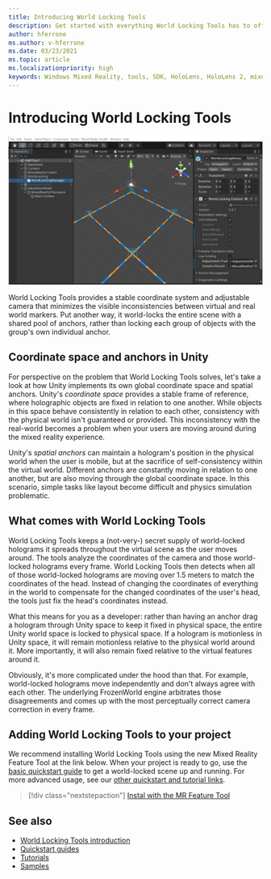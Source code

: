```yaml
---
title: Introducing World Locking Tools
description: Get started with everything World Locking Tools has to offer new mixed reality developers.
author: hferrone
ms.author: v-hferrone
ms.date: 03/23/2021
ms.topic: article
ms.localizationpriority: high
keywords: Windows Mixed Reality, tools, SDK, HoloLens, HoloLens 2, mixed reality headset, windows mixed reality headset, virtual reality headset, cross-platform
---
```


# Introducing World Locking Tools

![World locking tools hero image](images/wlt-img-01.jpeg)

World Locking Tools provides a stable coordinate system and adjustable camera that minimizes the visible inconsistencies between virtual and real world markers. Put another way, it world-locks the entire scene with a shared pool of anchors, rather than locking each group of objects with the group's own individual anchor.

## Coordinate space and anchors in Unity 

For perspective on the problem that World Locking Tools solves, let's take a look at how Unity implements its own global coordinate space and spatial anchors. Unity's *coordinate space* provides a stable frame of reference, where holographic objects are fixed in relation to one another. While objects in this space behave consistently in relation to each other, consistency with the physical world isn't guaranteed or provided. This inconsistency with the real-world becomes a problem when your users are moving around during the mixed reality experience.

Unity's *spatial anchors* can maintain a hologram's position in the physical world when the user is mobile, but at the sacrifice of self-consistency within the virtual world. Different anchors are constantly moving in relation to one another, but are also moving through the global coordinate space. In this scenario, simple tasks like layout become difficult and physics simulation problematic.

## What comes with World Locking Tools

World Locking Tools keeps a (not-very-) secret supply of world-locked holograms it spreads throughout the virtual scene as the user moves around. The tools analyze the coordinates of the camera and those world-locked holograms every frame. World Locking Tools then detects when all of those world-locked holograms are moving over 1.5 meters to match the coordinates of the head. Instead of changing the coordinates of everything in the world to compensate for the changed coordinates of the user's head, the tools just fix the head's coordinates instead.

What this means for you as a developer: rather than having an anchor drag a hologram through Unity space to keep it fixed in physical space, the entire Unity world space is locked to physical space. If a hologram is motionless in Unity space, it will remain motionless relative to the physical world around it. More importantly, it will also remain fixed relative to the virtual features around it.

Obviously, it's more complicated under the hood than that. For example, world-locked holograms move independently and don't always agree with each other. The underlying FrozenWorld engine arbitrates those disagreements and comes up with the most perceptually correct camera correction in every frame.

## Adding World Locking Tools to your project

We recommend installing World Locking Tools using the new Mixed Reality Feature Tool at the link below. When your project is ready to go, use the [basic quickstart guide](https://microsoft.github.io/MixedReality-WorldLockingTools-Unity/DocGen/Documentation/HowTos/UsingWLT/JustWorldLock.html) to get a world-locked scene up and running. For more advanced usage, see our [other quickstart and tutorial links](#see-also).

> [!div class="nextstepaction"]
> [Instal with the MR Feature Tool](https://microsoft.github.io/MixedReality-WorldLockingTools-Unity/DocGen/Documentation/HowTos/WLTviaMRFeatureTool.html)

## See also

* [World Locking Tools introduction](https://microsoft.github.io/MixedReality-WorldLockingTools-Unity/DocGen/Documentation/IntroFAQ.html)
* [Quickstart guides](https://microsoft.github.io/MixedReality-WorldLockingTools-Unity/DocGen/Documentation/HowTos/QuickStart.html)
* [Tutorials](https://microsoft.github.io/MixedReality-WorldLockingTools-Samples/Tutorial/01_Minimal/01_Minimal.html)
* [Samples](https://microsoft.github.io/MixedReality-WorldLockingTools-Unity/DocGen/Documentation/HowTos/SampleApplications.html)